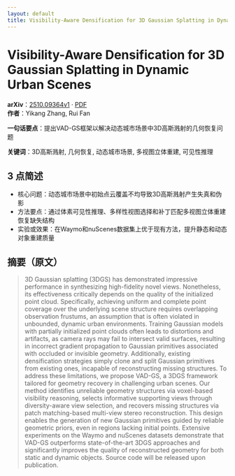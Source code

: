 ```yaml
---
layout: default
title: Visibility-Aware Densification for 3D Gaussian Splatting in Dynamic Urban Scenes
---
```


# Visibility-Aware Densification for 3D Gaussian Splatting in Dynamic Urban Scenes
**arXiv**：[2510.09364v1](https://arxiv.org/abs/2510.09364) · [PDF](https://arxiv.org/pdf/2510.09364.pdf)  
**作者**：Yikang Zhang, Rui Fan  

**一句话要点**：提出VAD-GS框架以解决动态城市场景中3D高斯溅射的几何恢复问题

**关键词**：3D高斯溅射, 几何恢复, 动态城市场景, 多视图立体重建, 可见性推理

## 3 点简述
- 核心问题：动态城市场景中初始点云覆盖不均导致3D高斯溅射产生失真和伪影
- 方法要点：通过体素可见性推理、多样性视图选择和补丁匹配多视图立体重建恢复缺失结构
- 实验或效果：在Waymo和nuScenes数据集上优于现有方法，提升静态和动态对象重建质量

## 摘要（原文）

> 3D Gaussian splatting (3DGS) has demonstrated impressive performance in
> synthesizing high-fidelity novel views. Nonetheless, its effectiveness
> critically depends on the quality of the initialized point cloud. Specifically,
> achieving uniform and complete point coverage over the underlying scene
> structure requires overlapping observation frustums, an assumption that is
> often violated in unbounded, dynamic urban environments. Training Gaussian
> models with partially initialized point clouds often leads to distortions and
> artifacts, as camera rays may fail to intersect valid surfaces, resulting in
> incorrect gradient propagation to Gaussian primitives associated with occluded
> or invisible geometry. Additionally, existing densification strategies simply
> clone and split Gaussian primitives from existing ones, incapable of
> reconstructing missing structures. To address these limitations, we propose
> VAD-GS, a 3DGS framework tailored for geometry recovery in challenging urban
> scenes. Our method identifies unreliable geometry structures via voxel-based
> visibility reasoning, selects informative supporting views through
> diversity-aware view selection, and recovers missing structures via patch
> matching-based multi-view stereo reconstruction. This design enables the
> generation of new Gaussian primitives guided by reliable geometric priors, even
> in regions lacking initial points. Extensive experiments on the Waymo and
> nuScenes datasets demonstrate that VAD-GS outperforms state-of-the-art 3DGS
> approaches and significantly improves the quality of reconstructed geometry for
> both static and dynamic objects. Source code will be released upon publication.

